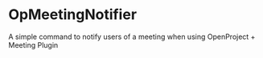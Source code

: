 OpMeetingNotifier
=================

A simple command to notify users of a meeting when using OpenProject + Meeting Plugin
